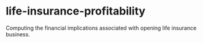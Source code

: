 # life-insurance-profitability
Computing the financial implications associated with opening life insurance business.
